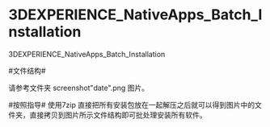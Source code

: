 # 3DEXPERIENCE_NativeApps_Batch_Installation
3DEXPERIENCE_NativeApps_Batch_Installation

#文件结构#

请参考文件夹  screenshot\"date".png 图片。

#按照指导#
使用7zip 直接把所有安装包放在一起解压之后就可以得到图片中的文件夹，直接拷贝到图片所示文件结构即可批处理安装所有软件。
